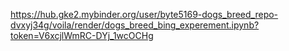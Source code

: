 https://hub.gke2.mybinder.org/user/byte5169-dogs_breed_repo-dvxyj34g/voila/render/dogs_breed_bing_experement.ipynb?token=V6xcjlWmRC-DYj_1wcOCHg
